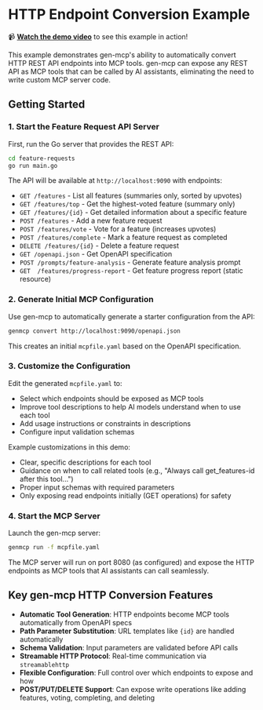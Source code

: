 # HTTP Endpoint Conversion Example

📹 **[Watch the demo video](https://youtu.be/boMyFzpgJoA)** to see this example in action!

This example demonstrates gen-mcp's ability to automatically convert HTTP REST API endpoints into MCP tools. gen-mcp can expose any REST API as MCP tools that can be called by AI assistants, eliminating the need to write custom MCP server code.

## Getting Started

### 1. Start the Feature Request API Server

First, run the Go server that provides the REST API:

```bash
cd feature-requests
go run main.go
```

The API will be available at `http://localhost:9090` with endpoints:
- `GET /features` - List all features (summaries only, sorted by upvotes)
- `GET /features/top` - Get the highest-voted feature (summary only)
- `GET /features/{id}` - Get detailed information about a specific feature
- `POST /features` - Add a new feature request
- `POST /features/vote` - Vote for a feature (increases upvotes)
- `POST /features/complete` - Mark a feature request as completed
- `DELETE /features/{id}` - Delete a feature request
- `GET /openapi.json` - Get OpenAPI specification
- `POST /prompts/feature-analysis` - Generate feature analysis prompt
- `GET  /features/progress-report` - Get feature progress report (static resource)

### 2. Generate Initial MCP Configuration

Use gen-mcp to automatically generate a starter configuration from the API:

```bash
genmcp convert http://localhost:9090/openapi.json
```

This creates an initial `mcpfile.yaml` based on the OpenAPI specification.

### 3. Customize the Configuration

Edit the generated `mcpfile.yaml` to:
- Select which endpoints should be exposed as MCP tools
- Improve tool descriptions to help AI models understand when to use each tool
- Add usage instructions or constraints in descriptions
- Configure input validation schemas

Example customizations in this demo:
- Clear, specific descriptions for each tool
- Guidance on when to call related tools (e.g., "Always call get_features-id after this tool...")
- Proper input schemas with required parameters
- Only exposing read endpoints initially (GET operations) for safety

### 4. Start the MCP Server

Launch the gen-mcp server:

```bash
genmcp run -f mcpfile.yaml
```

The MCP server will run on port 8080 (as configured) and expose the HTTP endpoints as MCP tools that AI assistants can call seamlessly.

## Key gen-mcp HTTP Conversion Features

- **Automatic Tool Generation**: HTTP endpoints become MCP tools automatically from OpenAPI specs
- **Path Parameter Substitution**: URL templates like `{id}` are handled automatically
- **Schema Validation**: Input parameters are validated before API calls
- **Streamable HTTP Protocol**: Real-time communication via `streamablehttp`
- **Flexible Configuration**: Full control over which endpoints to expose and how
- **POST/PUT/DELETE Support**: Can expose write operations like adding features, voting, completing, and deleting